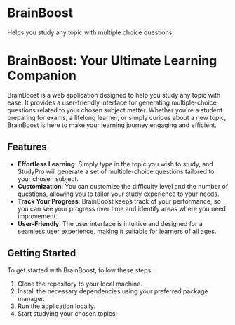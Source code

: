 # BrainBoost
Helps you study any topic with multiple choice questions.

# BrainBoost: Your Ultimate Learning Companion
BrainBoost is a web application designed to help you study any topic with ease. It provides a user-friendly interface for generating multiple-choice questions related to your chosen subject matter. Whether you're a student preparing for exams, a lifelong learner, or simply curious about a new topic, BrainBoost is here to make your learning journey engaging and efficient.

## Features
- **Effortless Learning**: Simply type in the topic you wish to study, and StudyPro will generate a set of multiple-choice questions tailored to your chosen subject.
- **Customization**: You can customize the difficulty level and the number of questions, allowing you to tailor your study experience to your needs.
- **Track Your Progress**: BrainBoost keeps track of your performance, so you can see your progress over time and identify areas where you need improvement.
- **User-Friendly**: The user interface is intuitive and designed for a seamless user experience, making it suitable for learners of all ages.

## Getting Started
To get started with BrainBoost, follow these steps:
1. Clone the repository to your local machine.
2. Install the necessary dependencies using your preferred package manager.
3. Run the application locally.
4. Start studying your chosen topics!


